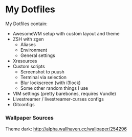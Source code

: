 # My Dotfiles

My Dotfiles contain:
- AwesomeWM setup with custom layout and theme
- ZSH with zgen
    * Aliases
    * Environment
    * General settings
- Xresources
- Custom scripts
    * Screenshot to puush
    * Terminal via selection
    * Blur lockscreen (with i3lock)
    * Some other random things I use
- VIM settings (pretty barebones, requires Vundle)
- Livestreamer / livestreamer-curses configs
- Gitconfigs

### Wallpaper Sources
Theme dark: http://alpha.wallhaven.cc/wallpaper/254296
